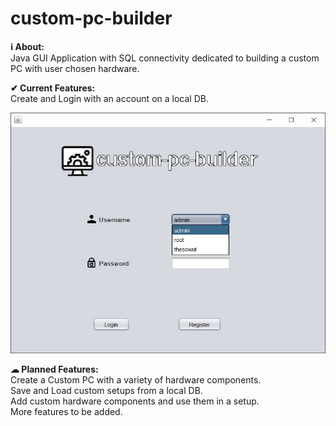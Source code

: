 # custom-pc-builder
<!--<strong>Version: 1.0</strong><br><br>-->
<strong>ℹ About:</strong><br>
Java GUI Application with SQL connectivity dedicated to building a custom PC with user chosen hardware.

<b>✔ Current Features:</b><br>
Create and Login with an account on a local DB.<br>

<img src="images/demo/loginScreen.JPG" width="600">

<b>☁ Planned Features:</b><br>
Create a Custom PC with a variety of hardware components.<br>
Save and Load custom setups from a local DB.<br>
Add custom hardware components and use them in a setup.<br>
More features to be added.
